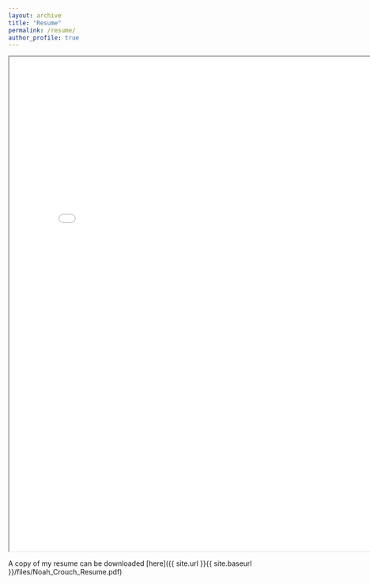 ```yaml
---
layout: archive
title: "Resume"
permalink: /resume/
author_profile: true
---
```


<iframe src="{{ site.url }}{{ site.baseurl }}/files/Noah_Crouch_Resume.pdf" width="800" height="1000" type="application/pdf"></iframe>

A copy of my resume can be downloaded [here]({{ site.url }}{{ site.baseurl }}/files/Noah_Crouch_Resume.pdf)
